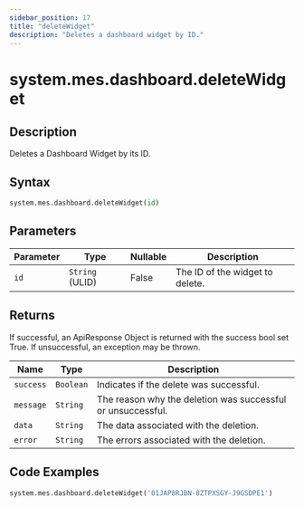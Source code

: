 ```yaml
---
sidebar_position: 17
title: "deleteWidget"
description: "Deletes a dashboard widget by ID."
---
```


# system.mes.dashboard.deleteWidget

## Description

Deletes a Dashboard Widget by its ID.

## Syntax

```python
system.mes.dashboard.deleteWidget(id)
```

## Parameters

| Parameter | Type            | Nullable | Description                     |
|-----------|-----------------|----------|---------------------------------|
| `id`      | `String` (ULID) | False    | The ID of the widget to delete. |

## Returns

If successful, an ApiResponse Object is returned with the success bool set True. If unsuccessful, an exception may be
thrown.

| Name      | Type      | Description                                                 |
|-----------|-----------|-------------------------------------------------------------|
| `success` | `Boolean` | Indicates if the delete was successful.                     |
| `message` | `String`  | The reason why the deletion was successful or unsuccessful. |
| `data`    | `String`  | The data associated with the deletion.                      |
| `error`   | `String`  | The errors associated with the deletion.                    |

## Code Examples

```python
system.mes.dashboard.deleteWidget('01JAP8RJBN-8ZTPXSGY-J9GSDPE1')
```
